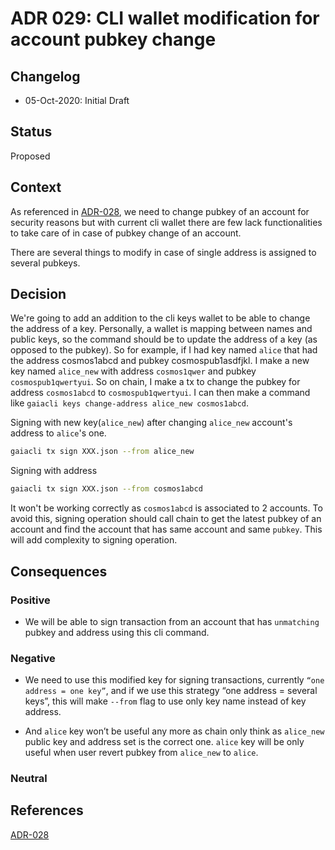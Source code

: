 # ADR 029: CLI wallet modification for account pubkey change

## Changelog

- 05-Oct-2020: Initial Draft

## Status

Proposed

## Context

As referenced in [ADR-028](https://github.com/sikkatech/cosmos-sdk/blob/sunny/change-pubkey/docs/architecture/adr-028-change-pubkey.md), we need to change pubkey of an account for security reasons but with current cli wallet there are few lack functionalities to take care of in case of pubkey change of an account.

There are several things to modify in case of single address is assigned to several pubkeys.

## Decision

We're going to add an addition to the cli keys wallet to be able to change the address of a key.
Personally, a wallet is mapping between names and public keys, so the command should be to update the address of a key (as opposed to the pubkey).
So for example, if I had key named `alice` that had the address cosmos1abcd and pubkey cosmospub1asdfjkl.
I make a new key named `alice_new` with address `cosmos1qwer` and pubkey `cosmospub1qwertyui`.
So on chain, I make a tx to change the pubkey for address `cosmos1abcd` to `cosmospub1qwertyui`.
I can then make a command like `gaiacli keys change-address alice_new cosmos1abcd`.

Signing with new key(`alice_new`) after changing `alice_new` account's address to `alice`'s one.
```sh
gaiacli tx sign XXX.json --from alice_new
```

Signing with address
```sh
gaiacli tx sign XXX.json --from cosmos1abcd
```
It won't be working correctly as `cosmos1abcd` is associated to 2 accounts. To avoid this, signing operation should call chain to get the latest pubkey of an account and find the account that has same account and same `pubkey`.
This will add complexity to signing operation.

## Consequences

### Positive

- We will be able to sign transaction from an account that has `unmatching` pubkey and address using this cli command.

### Negative

- We need to use this modified key for signing transactions, currently `“one address = one key”`, and if we use this strategy “one address = several keys”, this will make `--from` flag to use only key name instead of key address.

- And `alice` key won’t be useful any more as chain only think as `alice_new` public key and address set is the correct one.
`alice` key will be only useful when user revert pubkey from `alice_new` to `alice`.

### Neutral

## References

[ADR-028](https://github.com/sikkatech/cosmos-sdk/blob/sunny/change-pubkey/docs/architecture/adr-028-change-pubkey.md)